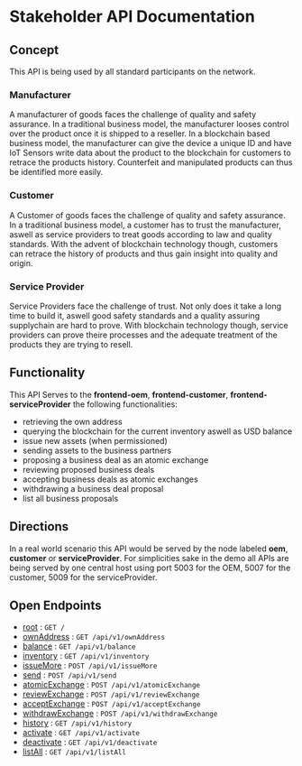# Stakeholder API Documentation

## Concept

This API is being used by all standard participants on the network.

### Manufacturer

A manufacturer of goods faces the challenge of quality and safety assurance. In a traditional business model, the manufacturer looses control over the product once it is shipped to a reseller. In a blockchain based business model, the manufacturer can give the device a unique ID and have IoT Sensors write data about the product to the blockchain for customers to retrace the products history. Counterfeit and manipulated products can thus be identified more easily.

### Customer

A Customer of goods faces the challenge of quality and safety assurance. In a traditional business model, a customer has to trust the manufacturer, aswell as service providers to treat goods according to law and quality standards. With the advent of blockchain technology though, customers can retrace the history of products and thus gain insight into quality and origin.

### Service Provider

Service Providers face the challenge of trust. Not only does it take a long time to build it, aswell good safety standards and a quality assuring supplychain are hard to prove. With blockchain technology though, service providers can prove theire processes and the adequate treatment of the products they are trying to resell.

## Functionality

This API Serves to the **frontend-oem**, **frontend-customer**, **frontend-serviceProvider** the following functionalities:
* retrieving the own address
* querying the blockchain for the current inventory aswell as USD balance
* issue new assets (when permissioned)
* sending assets to the business partners
* proposing a business deal as an atomic exchange
* reviewing proposed business deals
* accepting business deals as atomic exchanges
* withdrawing a business deal proposal
* list all business proposals

## Directions

In a real world scenario this API would be served by the node labeled **oem**, **customer** or **serviceProvider**.
For simplicities sake in the demo all APIs are being served by one central host using port 5003 for the OEM, 5007 for the customer, 5009 for the serviceProvider.

## Open Endpoints

* [root](docs/root.md) : `GET /`
* [ownAddress](docs/address/ownAddress.md) : `GET /api/v1/ownAddress`
* [balance](docs/address/balance.md) : `GET /api/v1/balance`
* [inventory](docs/address/inventory.md) : `GET /api/v1/inventory`
* [issueMore](docs/address/issueMore.md) : `POST /api/v1/issueMore`
* [send](docs/address/send.md) : `POST /api/v1/send`
* [atomicExchange](docs/address/atomicExchange.md) : `POST /api/v1/atomicExchange`
* [reviewExchange](docs/address/reviewExchange.md) : `POST /api/v1/reviewExchange`
* [acceptExchange](docs/address/acceptExchange.md) : `POST /api/v1/acceptExchange`
* [withdrawExchange](docs/address/withdrawExchange.md) : `POST /api/v1/withdrawExchange`
* [history](docs/address/history.md) : `GET /api/v1/history`
* [activate](docs/address/activate.md) : `GET /api/v1/activate`
* [deactivate](docs/address/deactivate.md) : `GET /api/v1/deactivate`
* [listAll](docs/address/listAll.md) : `GET /api/v1/listAll`

